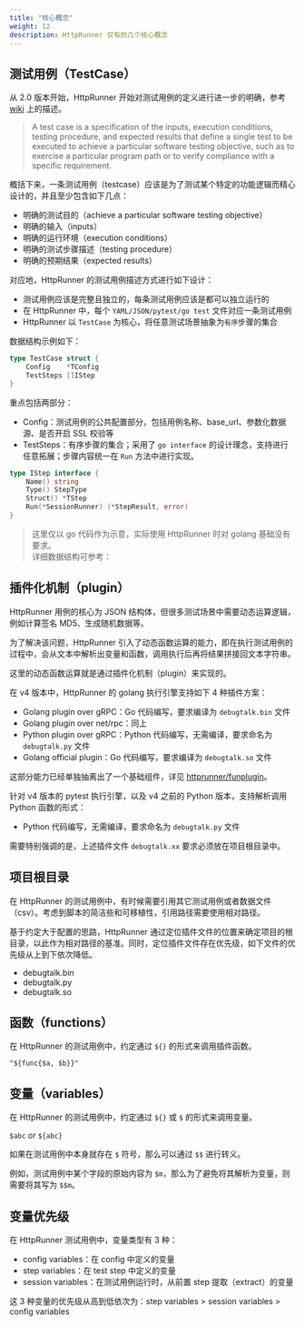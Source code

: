 ```yaml
---
title: "核心概念"
weight: 12
description: HttpRunner 仅有的几个核心概念
---
```


## 测试用例（TestCase）

从 2.0 版本开始，HttpRunner 开始对测试用例的定义进行进一步的明确，参考 [wiki][wiki_testcase] 上的描述。

> A test case is a specification of the inputs, execution conditions, testing procedure, and expected results that define a single test to be executed to achieve a particular software testing objective, such as to exercise a particular program path or to verify compliance with a specific requirement.

概括下来，一条测试用例（testcase）应该是为了测试某个特定的功能逻辑而精心设计的，并且至少包含如下几点：

- 明确的测试目的（achieve a particular software testing objective）
- 明确的输入（inputs）
- 明确的运行环境（execution conditions）
- 明确的测试步骤描述（testing procedure）
- 明确的预期结果（expected results）

对应地，HttpRunner 的测试用例描述方式进行如下设计：

- 测试用例应该是完整且独立的，每条测试用例应该是都可以独立运行的
- 在 HttpRunner 中，每个 `YAML/JSON/pytest/go test` 文件对应一条测试用例
- HttpRunner 以 `TestCase` 为核心，将任意测试场景抽象为`有序`步骤的集合

数据结构示例如下：

```go
type TestCase struct {
	Config    *TConfig
	TestSteps []IStep
}
```

重点包括两部分：

- Config：测试用例的公共配置部分，包括用例名称、base_url、参数化数据源、是否开启 SSL 校验等
- TestSteps：有序步骤的集合；采用了 `go interface` 的设计理念，支持进行任意拓展；步骤内容统一在 `Run` 方法中进行实现。

```go
type IStep interface {
	Name() string
	Type() StepType
	Struct() *TStep
	Run(*SessionRunner) (*StepResult, error)
}
```

> 这里仅以 go 代码作为示意，实际使用 HttpRunner 时对 golang 基础没有要求。<br/>
> 详细数据结构可参考：

## 插件化机制（plugin）

HttpRunner 用例的核心为 JSON 结构体，但很多测试场景中需要动态运算逻辑，例如计算签名 MD5、生成随机数据等。

为了解决该问题，HttpRunner 引入了动态函数运算的能力，即在执行测试用例的过程中，会从文本中解析出变量和函数，调用执行后再将结果拼接回文本字符串。

这里的动态函数运算就是通过插件化机制（plugin）来实现的。

在 v4 版本中，HttpRunner 的 golang 执行引擎支持如下 4 种插件方案：

- Golang plugin over gRPC：Go 代码编写，要求编译为 `debugtalk.bin` 文件
- Golang plugin over net/rpc：同上
- Python plugin over gRPC：Python 代码编写，无需编译，要求命名为 `debugtalk.py` 文件
- Golang official plugin：Go 代码编写，要求编译为 `debugtalk.so` 文件

这部分能力已经单独抽离出了一个基础组件，详见 [httprunner/funplugin]。

针对 v4 版本的 pytest 执行引擎，以及 v4 之前的 Python 版本，支持解析调用 Python 函数的形式：

- Python 代码编写，无需编译，要求命名为 `debugtalk.py` 文件

需要特别强调的是，上述插件文件 `debugtalk.xx` 要求必须放在项目根目录中。

## 项目根目录

在 HttpRunner 的测试用例中，有时候需要引用其它测试用例或者数据文件（csv）。考虑到脚本的简洁些和可移植性，引用路径需要使用相对路径。

基于约定大于配置的思路，HttpRunner 通过定位插件文件的位置来确定项目的根目录，以此作为相对路径的基准。同时，定位插件文件存在优先级，如下文件的优先级从上到下依次降低。

- debugtalk.bin
- debugtalk.py
- debugtalk.so

## 函数（functions）

在 HttpRunner 的测试用例中，约定通过 `${}` 的形式来调用插件函数。

```
"${func{$a, $b}}"
```

## 变量（variables）

在 HttpRunner 的测试用例中，约定通过 `${}` 或 `$` 的形式来调用变量。

`$abc` or `${abc}`

如果在测试用例中本身就存在 `$` 符号，那么可以通过 `$$` 进行转义。

例如，测试用例中某个字段的原始内容为 `$m`，那么为了避免将其解析为变量，则需要将其写为 `$$m`。

## 变量优先级

在 HttpRunner 测试用例中，变量类型有 3 种：

- config variables：在 config 中定义的变量
- step variables：在 test step 中定义的变量
- session variables：在测试用例运行时，从前置 step 提取（extract）的变量

这 3 种变量的优先级从高到低依次为：step variables > session variables > config variables


[wiki_testcase]: https://en.wikipedia.org/wiki/Test_case
[httprunner/funplugin]: https://github.com/httprunner/funplugin
